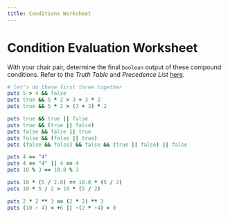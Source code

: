 ```yaml
---
title: Conditions Worksheet
---
```



# Condition Evaluation Worksheet
With your chair pair, determine the final `boolean` output of these compound conditions. Refer to the _Truth Table_ and _Precedence List_ [here](05-compound-and-complex-conditionals.md).

```ruby
# let's do these first three together
puts 5 > 4 && false
puts true && 5 * 2 > 3 + 3 * 2
puts true && 5 * 2 > (3 + 3) * 2

puts true && true || false
puts true && (true || false)
puts false && false || true
puts false && (false || true)
puts (false && false) && false && (true || false) || false

puts 4 == "4"
puts 4 == "4" || 4 == 4
puts 10 % 3 == 10.0 % 3

puts 10 * (5 / 2.0) == 10.0 * (5 / 2)
puts 10 * 5 / 2 > 10 * (5 / 2)

puts 2 * 2 ** 3 == (2 * 2) ** 3
puts (10 - 4) < +6 || -(2 * -4) > 0
```

